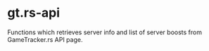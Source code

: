 # gt.rs-api
Functions which retrieves server info and list of server boosts from GameTracker.rs API page.
